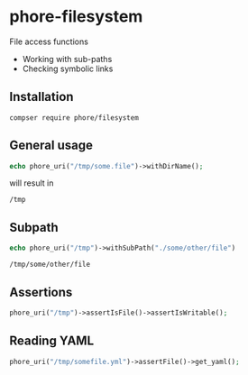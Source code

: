 # phore-filesystem
File access functions


- Working with sub-paths 
- Checking symbolic links


## Installation

```
compser require phore/filesystem
```


## General usage

```php
echo phore_uri("/tmp/some.file")->withDirName();
```

will result in

```
/tmp
```

## Subpath

```php
echo phore_uri("/tmp")->withSubPath("./some/other/file")
```

```
/tmp/some/other/file
```

## Assertions

```php
phore_uri("/tmp")->assertIsFile()->assertIsWritable();
```

## Reading YAML

```php
phore_uri("/tmp/somefile.yml")->assertFile()->get_yaml();
```
